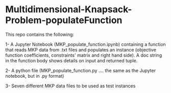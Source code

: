 # Multidimensional-Knapsack-Problem-populateFunction
This repo contains the following:

1- A Jupyter Notebook (MKP_populate_function.ipynb) containing a function that reads MKP data from .txt files and populates an instance (objective function coefficients, constraints' matrix and right hand side). A doc string in the function body shows details on input and returned tuple.

2- A python file (MKP_populate_function.py .... the same as the Jupyter notebook, but in .py format)

3- Seven different MKP data files to be used as test instances
